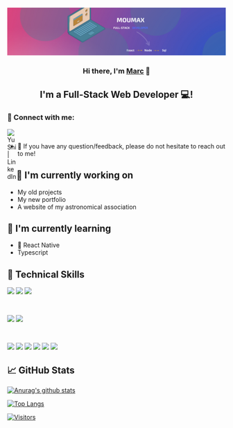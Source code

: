 <p align="center">
  <a href="https://www.marcofoliov2.vercel.app" target="_blank" rel="noreferrer"><img src="https://github.com/moumax/moumax/blob/main/banner.png" alt="my banner"></a>
</p>

<h3 align="center">
Hi there, I'm <a href="https://www.marcofoliov2.vercel.app" target="_blank" rel="noreferrer">Marc</a> 👋
</h3>

<h2 align="center">
I'm a Full-Stack Web Developer 💻!
</h2> 



### 🤝 Connect with me:

<a href="https://www.linkedin.com/in/marc-lantol/"><img align="left" src="https://raw.githubusercontent.com/yushi1007/yushi1007/main/images/linkedin.svg" alt="Yu Shi | LinkedIn" width="21px"/></a>
</br>
- 💬 If you have any question/feedback, please do not hesitate to reach out to me!

## 🔭 I'm currently working on

- My old projects
- My new portfolio
- A website of my astronomical association

## 🌱 I'm currently learning

- 📱 React Native
- Typescript

## 💼 Technical Skills

![](https://img.shields.io/badge/Code-React-informational?style=flat&logo=react&color=61DAFB)
![](https://img.shields.io/badge/Code-JavaScript-informational?style=flat&logo=JavaScript&color=F7DF1E)
![](https://img.shields.io/badge/Code-HTML5-informational?style=flat&logo=HTML5&color=E34F26)

</br>

![](https://img.shields.io/badge/Style-CSS3-informational?style=flat&logo=CSS3&color=1572B6)
![](https://img.shields.io/badge/Style-styled--components-informational?style=flat&logo=styled-components&color=DB7093)


</br>

![](https://img.shields.io/badge/Tools-Figma-informational?style=flat&logo=Figma&color=F24E1E)
![](https://img.shields.io/badge/Tools-NPM-informational?style=flat&logo=NPM&color=CB3837)
![](https://img.shields.io/badge/Tools-Heroku-informational?style=flat&logo=Heroku&color=430098)
![](https://img.shields.io/badge/Tools-Netlify-informational?style=flat&logo=netlify&color=00C7B7)
![](https://img.shields.io/badge/Tools-Git-informational?style=flat&logo=Git&color=F05032)
![](https://img.shields.io/badge/Tools-GitHub-informational?style=flat&logo=GitHub&color=181717)


## 📈 GitHub Stats 

[![Anurag's github stats](https://github-readme-stats.vercel.app/api?username=moumax)](https://github.com/moumax)

[![Top Langs](https://github-readme-stats.vercel.app/api/top-langs/?username=moumax&layout=compact)](https://github.com/moumax)

[![Visitors](https://visitor-badge.glitch.me/badge?page_id=moumax.moumax)](https://www.marcofoliov2.vercel.app)
